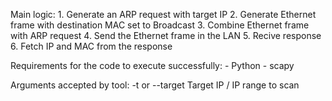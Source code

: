 Main logic: 
    1. Generate an ARP request with target IP 
    2. Generate Ethernet frame with destination MAC set to Broadcast 
    3. Combine Ethernet frame with ARP request
    4. Send the Ethernet frame in the LAN
    5. Recive response 
    6. Fetch IP and MAC from the response

Requirements for the code to execute successfully: 
    - Python
    - scapy 

Arguments accepted by tool: 
    -t or --target 
        Target IP / IP range to scan